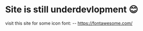 Site is still underdevlopment 😊
=======
visit this site for some icon font: --  https://fontawesome.com/
